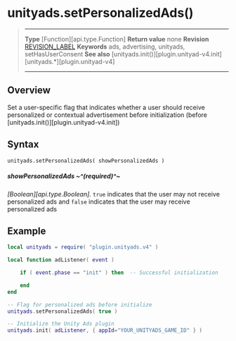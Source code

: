 # unityads.setPersonalizedAds()

> --------------------- ------------------------------------------------------------------------------------------
> __Type__              [Function][api.type.Function]
> __Return value__      none
> __Revision__          [REVISION_LABEL](REVISION_URL)
> __Keywords__          ads, advertising, unityads, setHasUserConsent
> __See also__          [unityads.init()][plugin.unityad-v4.init]
>                                        [unityads.*][plugin.unityad-v4]
> --------------------- ------------------------------------------------------------------------------------------


## Overview

Set a user-specific flag that indicates whether a user should receive personalized or contextual advertisement before initialization (before [unityads.init()][plugin.unityad-v4.init])

## Syntax

	unityads.setPersonalizedAds( showPersonalizedAds )

##### showPersonalizedAds ~^(required)^~
_[Boolean][api.type.Boolean]._ `true` indicates that the user may not receive personalized ads and `false` indicates that the user may receive personalized ads


## Example

``````lua
local unityads = require( "plugin.unityads.v4" )

local function adListener( event )

	if ( event.phase == "init" ) then  -- Successful initialization

	end
end

-- Flag for personalized ads before initialize
unityads.setPersonalizedAds( true )

-- Initialize the Unity Ads plugin
unityads.init( adListener, { appId="YOUR_UNITYADS_GAME_ID" } )
``````
